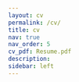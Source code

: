 ```yaml
---
layout: cv
permalink: /cv/
title: cv
nav: true
nav_order: 5
cv_pdf: Resume.pdf
description: 
sidebar: left
---
```

